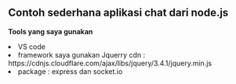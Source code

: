 <h2>Contoh sederhana aplikasi chat dari node.js</h2>
<p><b>Tools yang saya gunakan</b></p>
<ul type:"circle"></ul>
<li>VS code</li>
<li>framework saya gunakan Jquerry cdn : https://cdnjs.cloudflare.com/ajax/libs/jquery/3.4.1/jquery.min.js</li>
<li>package : express dan socket.io</li>